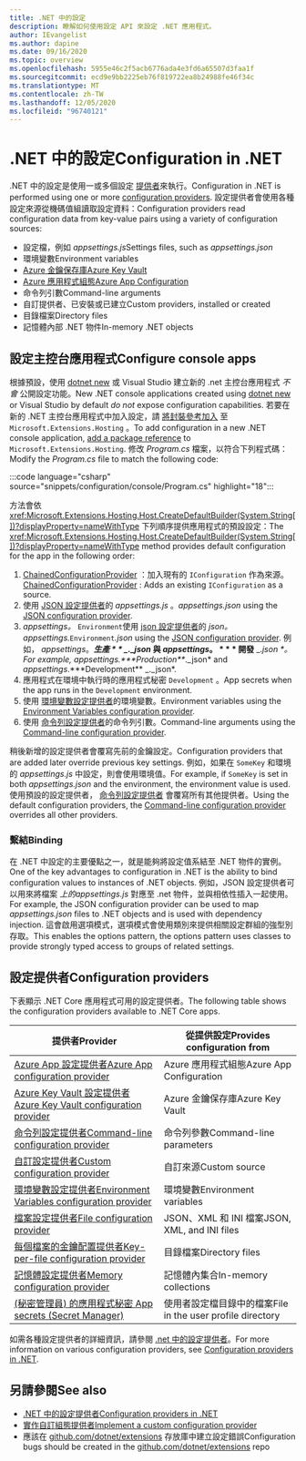 ```yaml
---
title: .NET 中的設定
description: 瞭解如何使用設定 API 來設定 .NET 應用程式。
author: IEvangelist
ms.author: dapine
ms.date: 09/16/2020
ms.topic: overview
ms.openlocfilehash: 5955e46c2f5acb6776ada4e3fd6a65507d3faa1f
ms.sourcegitcommit: ecd9e9bb2225eb76f819722ea8b24988fe46f34c
ms.translationtype: MT
ms.contentlocale: zh-TW
ms.lasthandoff: 12/05/2020
ms.locfileid: "96740121"
---
```

# <a name="configuration-in-net"></a><span data-ttu-id="b610e-103">.NET 中的設定</span><span class="sxs-lookup"><span data-stu-id="b610e-103">Configuration in .NET</span></span>

<span data-ttu-id="b610e-104">.NET 中的設定是使用一或多個設定 [提供者](#configuration-providers)來執行。</span><span class="sxs-lookup"><span data-stu-id="b610e-104">Configuration in .NET is performed using one or more [configuration providers](#configuration-providers).</span></span> <span data-ttu-id="b610e-105">設定提供者會使用各種設定來源從機碼值組讀取設定資料：</span><span class="sxs-lookup"><span data-stu-id="b610e-105">Configuration providers read configuration data from key-value pairs using a variety of configuration sources:</span></span>

- <span data-ttu-id="b610e-106">設定檔，例如 *appsettings.js*</span><span class="sxs-lookup"><span data-stu-id="b610e-106">Settings files, such as *appsettings.json*</span></span>
- <span data-ttu-id="b610e-107">環境變數</span><span class="sxs-lookup"><span data-stu-id="b610e-107">Environment variables</span></span>
- [<span data-ttu-id="b610e-108">Azure 金鑰保存庫</span><span class="sxs-lookup"><span data-stu-id="b610e-108">Azure Key Vault</span></span>](/azure/key-vault/general/overview)
- [<span data-ttu-id="b610e-109">Azure 應用程式組態</span><span class="sxs-lookup"><span data-stu-id="b610e-109">Azure App Configuration</span></span>](/azure/azure-app-configuration/overview)
- <span data-ttu-id="b610e-110">命令列引數</span><span class="sxs-lookup"><span data-stu-id="b610e-110">Command-line arguments</span></span>
- <span data-ttu-id="b610e-111">自訂提供者、已安裝或已建立</span><span class="sxs-lookup"><span data-stu-id="b610e-111">Custom providers, installed or created</span></span>
- <span data-ttu-id="b610e-112">目錄檔案</span><span class="sxs-lookup"><span data-stu-id="b610e-112">Directory files</span></span>
- <span data-ttu-id="b610e-113">記憶體內部 .NET 物件</span><span class="sxs-lookup"><span data-stu-id="b610e-113">In-memory .NET objects</span></span>

## <a name="configure-console-apps"></a><span data-ttu-id="b610e-114">設定主控台應用程式</span><span class="sxs-lookup"><span data-stu-id="b610e-114">Configure console apps</span></span>

<span data-ttu-id="b610e-115">根據預設，使用 [dotnet new](../tools/dotnet-new.md) 或 Visual Studio 建立新的 .net 主控台應用程式 *不會* 公開設定功能。</span><span class="sxs-lookup"><span data-stu-id="b610e-115">New .NET console applications created using [dotnet new](../tools/dotnet-new.md) or Visual Studio by default *do not* expose configuration capabilities.</span></span> <span data-ttu-id="b610e-116">若要在新的 .NET 主控台應用程式中加入設定，請 [將封裝參考加入](../tools/dotnet-add-package.md) 至 `Microsoft.Extensions.Hosting` 。</span><span class="sxs-lookup"><span data-stu-id="b610e-116">To add configuration in a new .NET console application, [add a package reference](../tools/dotnet-add-package.md) to `Microsoft.Extensions.Hosting`.</span></span> <span data-ttu-id="b610e-117">修改 *Program.cs* 檔案，以符合下列程式碼：</span><span class="sxs-lookup"><span data-stu-id="b610e-117">Modify the *Program.cs* file to match the following code:</span></span>

:::code language="csharp" source="snippets/configuration/console/Program.cs" highlight="18":::

<span data-ttu-id="b610e-118">方法會依 <xref:Microsoft.Extensions.Hosting.Host.CreateDefaultBuilder(System.String[])?displayProperty=nameWithType> 下列順序提供應用程式的預設設定：</span><span class="sxs-lookup"><span data-stu-id="b610e-118">The <xref:Microsoft.Extensions.Hosting.Host.CreateDefaultBuilder(System.String[])?displayProperty=nameWithType> method provides default configuration for the app in the following order:</span></span>

1. <span data-ttu-id="b610e-119">[ChainedConfigurationProvider](xref:Microsoft.Extensions.Configuration.ChainedConfigurationSource) ：加入現有的 `IConfiguration` 作為來源。</span><span class="sxs-lookup"><span data-stu-id="b610e-119">[ChainedConfigurationProvider](xref:Microsoft.Extensions.Configuration.ChainedConfigurationSource) : Adds an existing `IConfiguration` as a source.</span></span>
1. <span data-ttu-id="b610e-120">使用 [JSON 設定提供者](configuration-providers.md#file-configuration-provider)的 *appsettings.js* 。</span><span class="sxs-lookup"><span data-stu-id="b610e-120">*appsettings.json* using the [JSON configuration provider](configuration-providers.md#file-configuration-provider).</span></span>
1. <span data-ttu-id="b610e-121">*appsettings。* `Environment`使用 [json 設定提供者](configuration-providers.md#file-configuration-provider)的 *json。*</span><span class="sxs-lookup"><span data-stu-id="b610e-121">*appsettings.*`Environment`*.json* using the [JSON configuration provider](configuration-providers.md#file-configuration-provider).</span></span> <span data-ttu-id="b610e-122">例如， *appsettings*。***生產 \* \* _._json* 與 *appsettings*。 \* \* \* 開發** _._json \*。</span><span class="sxs-lookup"><span data-stu-id="b610e-122">For example, *appsettings*.***Production\*\*_._json* and *appsettings*.\*\*\*Development** _._json\*.</span></span>
1. <span data-ttu-id="b610e-123">應用程式在環境中執行時的應用程式秘密 `Development` 。</span><span class="sxs-lookup"><span data-stu-id="b610e-123">App secrets when the app runs in the `Development` environment.</span></span>
1. <span data-ttu-id="b610e-124">使用 [環境變數設定提供者](configuration-providers.md#environment-variable-configuration-provider)的環境變數。</span><span class="sxs-lookup"><span data-stu-id="b610e-124">Environment variables using the [Environment Variables configuration provider](configuration-providers.md#environment-variable-configuration-provider).</span></span>
1. <span data-ttu-id="b610e-125">使用 [命令列設定提供者](configuration-providers.md#command-line-configuration-provider)的命令列引數。</span><span class="sxs-lookup"><span data-stu-id="b610e-125">Command-line arguments using the [Command-line configuration provider](configuration-providers.md#command-line-configuration-provider).</span></span>

<span data-ttu-id="b610e-126">稍後新增的設定提供者會覆寫先前的金鑰設定。</span><span class="sxs-lookup"><span data-stu-id="b610e-126">Configuration providers that are added later override previous key settings.</span></span> <span data-ttu-id="b610e-127">例如，如果在 `SomeKey` 和環境的 *appsettings.js* 中設定，則會使用環境值。</span><span class="sxs-lookup"><span data-stu-id="b610e-127">For example, if `SomeKey` is set in both *appsettings.json* and the environment, the environment value is used.</span></span> <span data-ttu-id="b610e-128">使用預設的設定提供者， [命令列設定提供者](configuration-providers.md#command-line-configuration-provider) 會覆寫所有其他提供者。</span><span class="sxs-lookup"><span data-stu-id="b610e-128">Using the default configuration providers, the [Command-line configuration provider](configuration-providers.md#command-line-configuration-provider) overrides all other providers.</span></span>

### <a name="binding"></a><span data-ttu-id="b610e-129">繫結</span><span class="sxs-lookup"><span data-stu-id="b610e-129">Binding</span></span>

<span data-ttu-id="b610e-130">在 .NET 中設定的主要優點之一，就是能夠將設定值系結至 .NET 物件的實例。</span><span class="sxs-lookup"><span data-stu-id="b610e-130">One of the key advantages to configuration in .NET is the ability to bind configuration values to instances of .NET objects.</span></span> <span data-ttu-id="b610e-131">例如，JSON 設定提供者可以用來將檔案 *上的appsettings.js* 對應至 .net 物件，並與相依性插入一起使用。</span><span class="sxs-lookup"><span data-stu-id="b610e-131">For example, the JSON configuration provider can be used to map *appsettings.json* files to .NET objects and is used with dependency injection.</span></span> <span data-ttu-id="b610e-132">這會啟用選項模式，選項模式會使用類別來提供相關設定群組的強型別存取。</span><span class="sxs-lookup"><span data-stu-id="b610e-132">This enables the options pattern, the options pattern uses classes to provide strongly typed access to groups of related settings.</span></span>

## <a name="configuration-providers"></a><span data-ttu-id="b610e-133">設定提供者</span><span class="sxs-lookup"><span data-stu-id="b610e-133">Configuration providers</span></span>

<span data-ttu-id="b610e-134">下表顯示 .NET Core 應用程式可用的設定提供者。</span><span class="sxs-lookup"><span data-stu-id="b610e-134">The following table shows the configuration providers available to .NET Core apps.</span></span>

| <span data-ttu-id="b610e-135">提供者</span><span class="sxs-lookup"><span data-stu-id="b610e-135">Provider</span></span>                                                                                                               | <span data-ttu-id="b610e-136">從提供設定</span><span class="sxs-lookup"><span data-stu-id="b610e-136">Provides configuration from</span></span>        |
|------------------------------------------------------------------------------------------------------------------------|------------------------------------|
| [<span data-ttu-id="b610e-137">Azure App 設定提供者</span><span class="sxs-lookup"><span data-stu-id="b610e-137">Azure App configuration provider</span></span>](/azure/azure-app-configuration/quickstart-aspnet-core-app)                          | <span data-ttu-id="b610e-138">Azure 應用程式組態</span><span class="sxs-lookup"><span data-stu-id="b610e-138">Azure App Configuration</span></span>            |
| [<span data-ttu-id="b610e-139">Azure Key Vault 設定提供者</span><span class="sxs-lookup"><span data-stu-id="b610e-139">Azure Key Vault configuration provider</span></span>](/azure/key-vault/general/tutorial-net-virtual-machine)                        | <span data-ttu-id="b610e-140">Azure 金鑰保存庫</span><span class="sxs-lookup"><span data-stu-id="b610e-140">Azure Key Vault</span></span>                    |
| [<span data-ttu-id="b610e-141">命令列設定提供者</span><span class="sxs-lookup"><span data-stu-id="b610e-141">Command-line configuration provider</span></span>](configuration-providers.md#command-line-configuration-provider)                  | <span data-ttu-id="b610e-142">命令列參數</span><span class="sxs-lookup"><span data-stu-id="b610e-142">Command-line parameters</span></span>            |
| [<span data-ttu-id="b610e-143">自訂設定提供者</span><span class="sxs-lookup"><span data-stu-id="b610e-143">Custom configuration provider</span></span>](custom-configuration-provider.md)                                                      | <span data-ttu-id="b610e-144">自訂來源</span><span class="sxs-lookup"><span data-stu-id="b610e-144">Custom source</span></span>                      |
| [<span data-ttu-id="b610e-145">環境變數設定提供者</span><span class="sxs-lookup"><span data-stu-id="b610e-145">Environment Variables configuration provider</span></span>](configuration-providers.md#environment-variable-configuration-provider) | <span data-ttu-id="b610e-146">環境變數</span><span class="sxs-lookup"><span data-stu-id="b610e-146">Environment variables</span></span>              |
| [<span data-ttu-id="b610e-147">檔案設定提供者</span><span class="sxs-lookup"><span data-stu-id="b610e-147">File configuration provider</span></span>](configuration-providers.md#file-configuration-provider)                                  | <span data-ttu-id="b610e-148">JSON、XML 和 INI 檔案</span><span class="sxs-lookup"><span data-stu-id="b610e-148">JSON, XML, and INI files</span></span>           |
| [<span data-ttu-id="b610e-149">每個檔案的金鑰配置提供者</span><span class="sxs-lookup"><span data-stu-id="b610e-149">Key-per-file configuration provider</span></span>](configuration-providers.md#key-per-file-configuration-provider)                  | <span data-ttu-id="b610e-150">目錄檔案</span><span class="sxs-lookup"><span data-stu-id="b610e-150">Directory files</span></span>                    |
| [<span data-ttu-id="b610e-151">記憶體設定提供者</span><span class="sxs-lookup"><span data-stu-id="b610e-151">Memory configuration provider</span></span>](configuration-providers.md#memory-configuration-provider)                              | <span data-ttu-id="b610e-152">記憶體內集合</span><span class="sxs-lookup"><span data-stu-id="b610e-152">In-memory collections</span></span>              |
| [<span data-ttu-id="b610e-153"> (秘密管理員) 的應用程式秘密 </span><span class="sxs-lookup"><span data-stu-id="b610e-153">App secrets (Secret Manager)</span></span>](/aspnet/core/security/app-secrets)                                                      | <span data-ttu-id="b610e-154">使用者設定檔目錄中的檔案</span><span class="sxs-lookup"><span data-stu-id="b610e-154">File in the user profile directory</span></span> |

<span data-ttu-id="b610e-155">如需各種設定提供者的詳細資訊，請參閱 [.net 中的設定提供者](configuration-providers.md)。</span><span class="sxs-lookup"><span data-stu-id="b610e-155">For more information on various configuration providers, see [Configuration providers in .NET](configuration-providers.md).</span></span>

## <a name="see-also"></a><span data-ttu-id="b610e-156">另請參閱</span><span class="sxs-lookup"><span data-stu-id="b610e-156">See also</span></span>

- [<span data-ttu-id="b610e-157">.NET 中的設定提供者</span><span class="sxs-lookup"><span data-stu-id="b610e-157">Configuration providers in .NET</span></span>](configuration-providers.md)
- [<span data-ttu-id="b610e-158">實作自訂組態提供者</span><span class="sxs-lookup"><span data-stu-id="b610e-158">Implement a custom configuration provider</span></span>](custom-configuration-provider.md)
- <span data-ttu-id="b610e-159">應該在 [github.com/dotnet/extensions](https://github.com/dotnet/extensions/issues) 存放庫中建立設定錯誤</span><span class="sxs-lookup"><span data-stu-id="b610e-159">Configuration bugs should be created in the [github.com/dotnet/extensions](https://github.com/dotnet/extensions/issues) repo</span></span>
